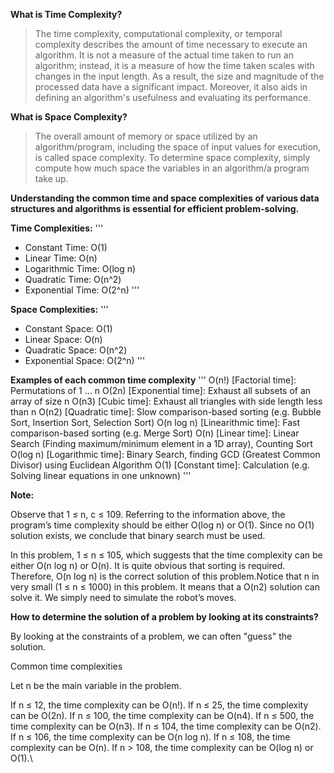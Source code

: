**What is Time Complexity?**

>The time complexity, computational complexity, or temporal complexity describes the amount of time necessary to execute an algorithm. It is not a measure of the actual time taken to run an algorithm; instead, it is a measure of how the time taken scales with changes in the input length. As a result, the size and magnitude of the processed data have a significant impact. Moreover, it also aids in defining an algorithm's usefulness and evaluating its performance.


**What is Space Complexity?**

>The overall amount of memory or space utilized by an algorithm/program, including the space of input values for execution, is called space complexity. To determine space complexity, simply compute how much space the variables in an algorithm/a program take up.


**Understanding the common time and space complexities of various data structures and algorithms is essential for efficient problem-solving.**

**Time Complexities:**
'''
- Constant Time: O(1)
- Linear Time: O(n)
- Logarithmic Time: O(log n)
- Quadratic Time: O(n^2)
- Exponential Time: O(2^n)
'''

**Space Complexities:**
'''
- Constant Space: O(1)
- Linear Space: O(n)
- Quadratic Space: O(n^2)
- Exponential Space: O(2^n)
'''

**Examples of each common time complexity**
'''
O(n!) [Factorial time]: Permutations of 1 … n
O(2n) [Exponential time]: Exhaust all subsets of an array of size n
O(n3) [Cubic time]: Exhaust all triangles with side length less than n
O(n2) [Quadratic time]: Slow comparison-based sorting (e.g. Bubble Sort, Insertion Sort, Selection Sort)
O(n log n) [Linearithmic time]: Fast comparison-based sorting (e.g. Merge Sort)
O(n) [Linear time]: Linear Search (Finding maximum/minimum element in a 1D array), Counting Sort
O(log n) [Logarithmic time]: Binary Search, finding GCD (Greatest Common Divisor) using Euclidean Algorithm
O(1) [Constant time]: Calculation (e.g. Solving linear equations in one unknown)
'''

**Note:**

Observe that 1 ≤ n, c ≤ 109. Referring to the information above, the program’s time complexity should be either O(log n) or O(1). 
Since no O(1) solution exists, we conclude that binary search must be used.

In this problem, 1 ≤ n ≤ 105, which suggests that the time complexity can be either O(n log n) or O(n). It is quite obvious that sorting 
is required. Therefore, O(n log n) is the correct solution of this problem.Notice that n in very small (1 ≤ n ≤ 1000) in this problem. 
It means that a O(n2) solution can solve it. We simply need to simulate the robot’s moves.


**How to determine the solution of a problem by looking at its constraints?**

By looking at the constraints of a problem, we can often "guess" the solution.

Common time complexities

Let n be the main variable in the problem.

If n ≤ 12, the time complexity can be O(n!).
If n ≤ 25, the time complexity can be O(2n).
If n ≤ 100, the time complexity can be O(n4).
If n ≤ 500, the time complexity can be O(n3).
If n ≤ 104, the time complexity can be O(n2).
If n ≤ 106, the time complexity can be O(n log n).
If n ≤ 108, the time complexity can be O(n).
If n > 108, the time complexity can be O(log n) or O(1).\


